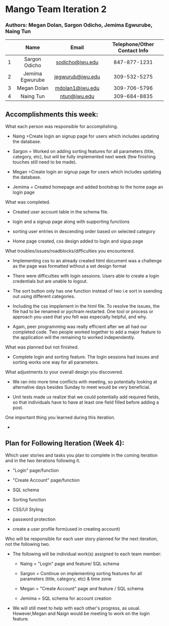 # Mango Team Iteration 2 

### Authors: Megan Dolan, Sargon Odicho, Jemima Egwurube, Naing Tun

|   | Name            | Email            | Telephone/Other Contact Info  |
|:---| :------------: | :--------------: | :----------: |
| 1 | Sargon Odicho   | sodicho@iwu.edu  | 847-877-1231 |
| 2 | Jemima Egwurube | jegwurub@iwu.edu | 309-532-5275 |
| 3 | Megan Dolan     | mdolan1@iwu.edu  | 309-706-5796 |
| 4 | Naing Tun 	  | ntun@iwu.edu	 | 309-684-8835 |

## Accomplishments this week:


What each person was responsible for accomplishing.

  + Naing =Create login an signup page for users which includes updating the
  database.

  + Sargon = Worked on adding sorting features for all parameters (title, category, etc), 
  but will be fully implemented next week (few finishing touches still need to be made).

  + Megan =Create login an signup page for users which includes updating the
  database.

  + Jemima = Created homepage and added bootstrap to the home page an login page

What was completed.

+ Created user account table in the schema file.

+ login and a signup page along with supporting functions

+ sorting user entries in descending order based on selected category 

+ Home page created, css design added to login and sigup page 

What troubles/issues/roadblocks/difficulties you encountered.

+ Implementing css to an already created html document was a challenge as
the page was formatted without a set design format

+ There were difficulties with login sessions. Users able to create a login
credentials but are unable to logout.
+ The sort button only has one function instead of two i.e sort in ssending out
using different categories. 
+ Including the css impplement in the html file. To resolve the issues, the 
file had to be renamed or pychram restarted. 
One tool or process or approach you used that you felt was especially helpful, and why.

+ Again, peer programming was really efficient after we all had our completed code. Two people worked 
together to add a major feature to the application will the remaining to worked
independently. 

What was planned but not finished.
+ Complete login and sorting feature. The login sessions had issues and 
sorting works one way for all parameters. 

What adjustments to your overall design you discovered.

+ We ran into more time conflicts with meeting, so potentially looking at alternative days besides 
Sunday to meet would be very beneficial. 

+ Unit tests made us realize that we could potentially add required fields, so that individuals have to
have at least one field filled before adding a post.

One important thing you learned during this iteration.

+ 

## Plan for Following Iteration (Week 4):

Which user stories and tasks you plan to complete in the coming iteration and in the two iterations following it.

+ "Login" page/function

+ "Create Account" page/function

+ SQL schema

+ Sorting function

+ CSS/UI Styling

+ password protection

+ create a user profile form(used in creating account)


Who will be responsible for each user story planned for the next iteration, not the following two.

+ The following will be individual work(s) assigned to each team member:

  + Naing = "Login" page and feature/ SQL schema

  + Sargon = Continue on implementing sorting features for all parameters (title, category, etc) & time zone

  + Megan = "Create Account" page and feature / SQL schema

  + Jemima = SQL schema for account creation
  
+ We will still meet to help with each other's progress, as usual. However,Megan 
and Naign would be meeting to work on the login feature.
